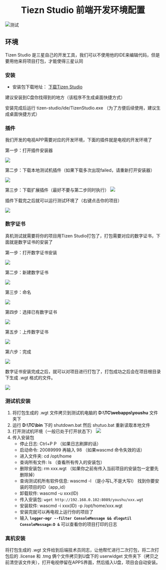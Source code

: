 <h1 align="center">Tiezn Studio 前端开发环境配置</h1>

![测试](https://qcloudimg-moss.cedock.com/project/tvq/qsj_img/2020/08/27/28f6da82c67048e4abd9baf68319ac89.png)

## 环境

Tizen Studio 是三星自己的开发工具，我们可以不使用他的IDE来编辑代码，但是要用他来将项目打包，才能使得三星认同

### 安装

* 安装包下载地址： [下载Tizen Studio](https://developer.tizen.org/development/tizen-studio/download)

建议安装到C盘你找得到的地方（该程序不生成桌面快捷方式）

安装完成后运行 tizen-studio/ide/TizenStudio.exe （为了方便后续使用，建议生成桌面快捷方式）

### 插件

我们开发的电视APP需要对应的开发环境，下面的插件就是电视的开发环境了

第一步：打开插件安装器

![](http://master.dig88.cn/test/img/201.png)

第二步：下载本地测试机插件（如果下载多次出现failed，请重新打开安装器）

![](http://master.dig88.cn/test/img/202.jpg)

第三步：下载扩展插件（最好不要与第二步同时执行）
![](http://master.dig88.cn/test/img/203.jpg)

插件下载完之后就可以运行测试环境了（右键点击你的项目）

![](http://master.dig88.cn/test/img/101.jpg)

### 数字证书

真机测试就需要将你的项目用Tizen Studio打包了，打包需要对应的数字证书，下面就是数字证书的安装了

第一步：打开数字证书安装

![](http://master.dig88.cn/test/img/301.jpg)

第二步：新建数字证书

![](http://master.dig88.cn/test/img/302.jpg)

第三步：命名

![](http://master.dig88.cn/test/img/303.jpg)

第四步：选择已有数字证书

![](http://master.dig88.cn/test/img/304.jpg)

第五步：上传数字证书

![](http://master.dig88.cn/test/img/305.jpg)

第六步：完成

![](http://master.dig88.cn/test/img/306.jpg)

数字证书安装完成之后，就可以对项目进行打包了，打包成功之后会在项目根目录下生成 .wgt 格式的文件。

![](http://master.dig88.cn/test/img/400.jpg)

### 测试机安装

1. 将打包生成的 .wgt 文件拷贝到测试机电脑的 **D:\TC\webapps\youshu** 文件夹下
2. 运行 **D:\TC\bin** 下的 shutdown.bat 然后 shutuo.bat 重新读取本地文件
3. 打开测试机环境（一般已处于打开状态下）
![](http://master.dig88.cn/test/img/100.jpg)
4. 传入安装包
	+ 停止日志: Ctrl+P P （如果日志刷屏的话）
	+ 启动命令: 20089999 再输入 98 （如果wascmd 命令失效的话）
	+ 进入文件夹: cd /opt/home
	+ 查询所有文件: ls （查看所有传入的安装包）
	+ 删除安装包: rm xxx.wgt （如果你之前有传入当前项目的安装包一定要先删除掉）
	+ 查询测试机所有软件信息: wascmd -l （是小写L,不是大写I） 找到你要安装的项目的ID（app_id）
	+ 卸载软件: wascmd -u xxx(ID)
	+ 传入安装包: `wget http://192.168.0.102:8089/youshu/xxx.wgt`
	+ 安装软件: wascmd -i xxx(ID) -p /opt/home/xxx.wgt
	+ 安装完就可以再电视上运行你的项目了
	+ 输入 **`logger-mgr --filter ConsoleMessage && dlogutil ConsoleMessage:D &`** 可以查看你的项目打印的日志

### 真机安装

将打包生成的 .wgt 文件给到后端技术员同志，让他帮忙进行二次打包，将二次打包后的 .license 和 .tmg 俩个文件拷贝到U盘下的 userwidget 文件夹下（拷贝之前清空该文件夹），打开电视停留在APPS界面，然后插入U盘，项目会自动安装。